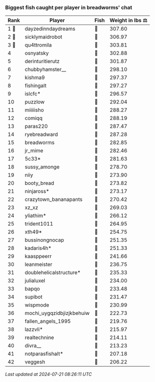 ### Biggest fish caught per player in breadworms' chat
| Rank | Player | Fish | Weight in lbs ⚖️ |
|------|--------|-----------|---------|
| 1 🥇  | dayzedinndaydreams | 🦑 | 307.60 |
| 2 🥈  | sicklymaidrobot | 🦑 | 306.97 |
| 3 🥉  | qu4ttromila | 🐳 | 303.81 |
| 4  | osnyatsky | 🐳 | 302.88 |
| 5  | derinturitierutz | 🐳 | 301.87 |
| 6  | chubbyhamster__ | 🐳 | 298.10 |
| 7  | kishma9 | 🐳 | 297.37 |
| 8  | fishingalt | 🐳 | 297.27 |
| 9  | islcfc* | 🐳 | 296.57 |
| 10  | puzzlow | 🐳 | 292.04 |
| 11  | miiiiisho | 🦈 | 288.27 |
| 12  | comiqq | 🐳 | 288.19 |
| 13  | paras220 | 🐳 | 287.47 |
| 14  | ryebreadward | 🐳 | 287.28 |
| 15  | breadworms | 🐳 | 282.85 |
| 16  | jr_mime | 🦑 | 282.46 |
| 17  | 5c33* | 🐉 | 281.63 |
| 18  | sussy_amonge | 🐉 | 278.70 |
| 19  | niiy | 🐳 | 273.90 |
| 20  | booty_bread | 🐉 | 273.82 |
| 21  | ninjaross* | 🦑 | 273.17 |
| 22  | crazytown_bananapants | 🦈 | 270.42 |
| 23  | xz_xz | 🐳 | 269.03 |
| 24  | yliathim* | 🐉 | 266.12 |
| 25  | trident1011 | 🦕 | 264.95 |
| 26  | xth49* | 🦕 | 254.75 |
| 27  | bussinongnocap | 🐢 | 251.35 |
| 28  | kadaris4h* | 🦕 | 251.33 |
| 29  | kaasppeerr | 🦕 | 241.66 |
| 30  | leanmeister | 🦕 | 236.75 |
| 31  | doublehelicalstructure* | 🦕 | 235.33 |
| 32  | julialuxel | 🐳 | 234.00 |
| 33  | bapqo | 🐉 | 233.48 |
| 34  | supibot | 🦕 | 231.47 |
| 35  | wispmode | 🐳 | 230.99 |
| 36  | mochi_uygqzidbjizjkbehuiw | 🐳 | 222.73 |
| 37  | fallen_angels_1995 | 🐳 | 219.76 |
| 38  | lazzvli* | 🦈 | 215.97 |
| 39  | realtechnine | 🦕 | 214.11 |
| 40  | divra__ | 🐳 | 213.23 |
| 41  | notparasfishalt* | 🐉 | 207.18 |
| 42  | veggesh | 🦈 | 206.22 |

_Last updated at 2024-07-21 08:26:11 UTC_